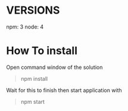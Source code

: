 # VERSIONS
npm: 3
node: 4

# How To install

Open command window of the solution

> npm install

Wait for this to finish
then start application with

> npm start
